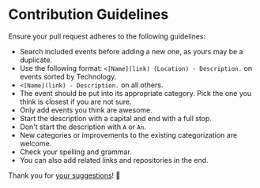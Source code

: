 # Contribution Guidelines

Ensure your pull request adheres to the following guidelines:

- Search included events before adding a new one, as yours may be a duplicate.
- Use the following format: `<[Name](link) (Location) - Description.` on events sorted by Technology.
- `<[Name](link) - Description.` on all others.
- The event should be put into its appropriate category. Pick the one you think is closest if you are not sure.
- Only add events you think are awesome.
- Start the description with a capital and end with a full stop.
- Don't start the description with `A` or `An`.
- New categories or improvements to the existing categorization are welcome.
- Check your spelling and grammar.
- You can also add related links and repositories in the end.

Thank you for [your suggestions](../../edit/master/README.md)! 💜
